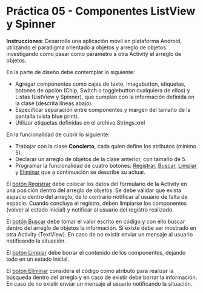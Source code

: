 # Práctica 05 - Componentes ListView y Spinner

**Instrucciones**: Desarrolle una aplicación móvil en plataforma Android, utilizando el paradigma orientado a objetos y arreglo de objetos. investigando como pasar como parámetro a otra Activity el arreglo de objetos.

En la parte de diseño debe contemplar lo siguiente:
* Agregar componentes como cajas de texto, Imagebutton, etiquetas,  botones de opción (Chip, Switch o togglebutton cualquiera de ellos) y Listas (ListView y Spinner), que cumplan con la información definida en la clase (descrita líneas abajo).
* Especificar separación entre componentes y margen del tamaño de la pantalla (vista blue print).
* Utilizar etiquetas definidas en el archivo Strings.xml

En la funcionalidad de cubrir lo siguiente:
* Trabajar con la clase **Concierto**, cada quien define los atributos (mínimo 5).
* Declarar un arreglo de objetos de la clase anterior, con tamaño de 5.
* Programar la funcionalidad de cuatro botones: <u>Registrar</u>, <u>Buscar</u>, <u>Limpiar</u> y <u>Eliminar</u> que a continuación se describe su actuar.

El <u>botón Registrar</u> debe colocar los datos del formulario de la Activity en una posición dentro del arreglo de objetos. Se debe validar que exista espacio dentro del arreglo, de lo contrario notificar al usuario de falta de espacio. Cuando concluya el registro, deben limpiarse los componentes (volver al estado inicial) y notificar al usuario del registro realizado.

El <u>botón Buscar</u> debe tomar el valor escrito en código y con ello buscar dentro del arreglo de objetos la información. Si existe debe ser mostrado en otra Activity  (TextView). En caso de no existir enviar un mensaje al usuario notificando la situación.

El <u>botón Limpiar</u> debe borrar el contenido de los componentes, dejando todo en un estado inicial.

El <u>botón Eliminar</u> considera el código como atributo para realizar la búsqueda dentro del arreglo y en caso de existir debe borrar la información. En caso de no existir enviar un mensaje al usuario notificando la situación.
